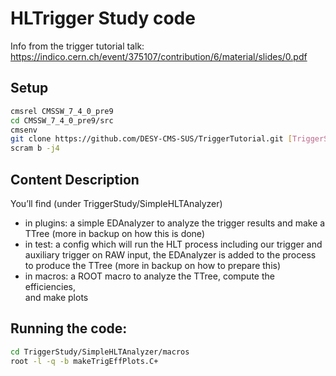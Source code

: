 # HLTrigger Study code

Info from the trigger tutorial talk: https://indico.cern.ch/event/375107/contribution/6/material/slides/0.pdf

## Setup
```bash
cmsrel CMSSW_7_4_0_pre9
cd CMSSW_7_4_0_pre9/src
cmsenv
git clone https://github.com/DESY-CMS-SUS/TriggerTutorial.git [TriggerStudy]
scram b -j4
```

## Content Description
You’ll	find	(under	TriggerStudy/SimpleHLTAnalyzer)

* in	plugins:	a	simple	EDAnalyzer	to	analyze	the	trigger	results	and	make	a	TTree	(more	in	backup	on	how	this	is	done)	
* in	test:	a	config	which	will	run	the	HLT	process	including	our	trigger	and	auxiliary	trigger	on	RAW	input,	the	EDAnalyzer	is	added	to	the	process	to	produce	the	TTree	(more	in	backup	on	how	to	prepare	this)	
* in	macros:	a	ROOT	macro	to	analyze	the	TTree,	compute	the	efficiencies,	
and	make	plots

## Running the code:
```bash
cd TriggerStudy/SimpleHLTAnalyzer/macros
root -l -q -b makeTrigEffPlots.C+
```
